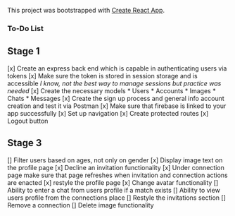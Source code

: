 This project was bootstrapped with [Create React App](https://github.com/facebook/create-react-app).

### To-Do List

## Stage 1
[x] Create an express back end which is capable in authenticating users via tokens
[x] Make sure the token is stored in session storage and is accessible *I know, not the best way to manage sessions but practice was needed*
[x] Create the necessary models
    * Users
    * Accounts
    * Images
    * Chats
    * Messages
[x] Create the sign up process and general info account creation and test it via Postman
[x] Make sure that firebase is linked to your app successfully
[x] Set up navigation
[x] Create protected routes
[x] Logout button

## Stage 3
[] Filter users based on ages, not only on gender
[x] Display image text on the profile page
[x] Decline an invitation functionality
[x] Under connection page make sure that page refreshes when invitation and connection actions are enacted
[x] restyle the profile page
[x] Change avatar functionality
[] Ability to enter a chat from users profile if a match exists
[] Ability to view users profile from the connections place
[] Restyle the invitations section
[] Remove a connection
[] Delete image functionality
